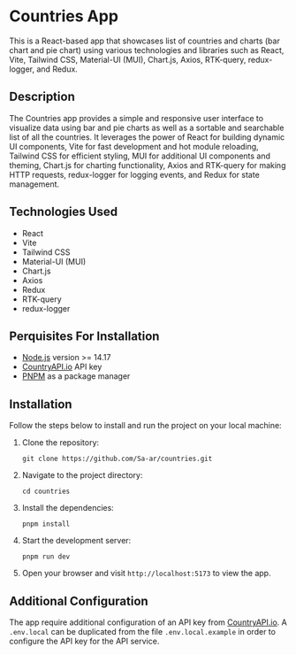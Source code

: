 # Countries App

This is a React-based app that showcases list of countries and charts (bar chart and pie chart) using various technologies and libraries such as React, Vite, Tailwind CSS, Material-UI (MUI), Chart.js, Axios, RTK-query, redux-logger, and Redux.

## Description

The Countries app provides a simple and responsive user interface to visualize data using bar and pie charts as well as a sortable and searchable list of all the countries. It leverages the power of React for building dynamic UI components, Vite for fast development and hot module reloading, Tailwind CSS for efficient styling, MUI for additional UI components and theming, Chart.js for charting functionality, Axios and RTK-query for making HTTP requests, redux-logger for logging events, and Redux for state management.

## Technologies Used

- React
- Vite
- Tailwind CSS
- Material-UI (MUI)
- Chart.js
- Axios
- Redux
- RTK-query
- redux-logger

## Perquisites For Installation

- [Node.js](https://nodejs.org/en) version >= 14.17
- [CountryAPI.io](https://countryapi.io/) API key
- [PNPM](https://pnpm.io/) as a package manager

## Installation

Follow the steps below to install and run the project on your local machine:

1. Clone the repository:

   ```shell
   git clone https://github.com/Sa-ar/countries.git
   ```

2. Navigate to the project directory:

   ```shell
   cd countries
   ```

3. Install the dependencies:

   ```shell
   pnpm install
   ```

4. Start the development server:

   ```shell
   pnpm run dev
   ```

5. Open your browser and visit `http://localhost:5173` to view the app.

## Additional Configuration

The app require additional configuration of an API key from [CountryAPI.io](https://countryapi.io/). A `.env.local` can be duplicated from the file `.env.local.example` in order to configure the API key for the API service.
